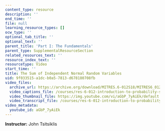 ```yaml
---
content_type: resource
description: ''
end_time: ''
file: null
learning_resource_types: []
ocw_type: ''
optional_tab_title: ''
optional_text: ''
parent_title: 'Part I: The Fundamentals'
parent_type: SupplementalResourceSection
related_resources_text: ''
resource_index_text: ''
resourcetype: Video
start_time: ''
title: The Sum of Independent Normal Random Variables
uid: 9f033515-a1dc-b0a5-7813-d678180708fb
video_files:
  archive_url: https://archive.org/download/MITRES.6-012S18/MITRES6_012S18_L12-04_300k.mp4
  video_captions_file: /courses/res-6-012-introduction-to-probability-spring-2018/4726a16734ce5ec9a1582b3c7c44961c_aGbP_7yAiEk.vtt
  video_thumbnail_file: https://img.youtube.com/vi/aGbP_7yAiEk/default.jpg
  video_transcript_file: /courses/res-6-012-introduction-to-probability-spring-2018/4ac874aed59d36adc17404c89bf57288_aGbP_7yAiEk.pdf
video_metadata:
  youtube_id: aGbP_7yAiEk
---
```


**Instructor:** John Tsitsiklis



